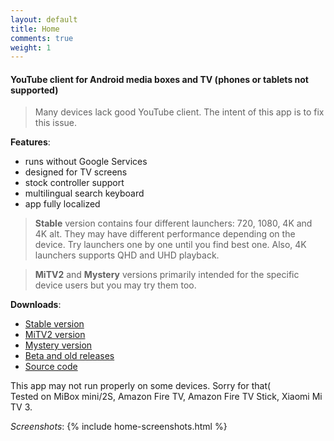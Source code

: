 ```yaml
---
layout: default
title: Home
comments: true
weight: 1
---
```


#### YouTube client for Android media boxes and TV (phones or tablets not supported)

> Many devices lack good YouTube client. The intent of this app is to fix this issue.

**Features**:
- runs without Google Services
- designed for TV screens
- stock controller support
- multilingual search keyboard
- app fully localized

> **Stable** version contains four different launchers: 720, 1080, 4K and 4K alt. They may have different performance depending on the device. Try launchers one by one until you find best one. Also, 4K launchers supports QHD and UHD playback.

> **MiTV2** and **Mystery** versions primarily intended for the specific device users but you may try them too.

**Downloads**:
- [Stable version]({{site.binaries.unified}})   
- [MiTV2 version]({{site.binaries.MiTV2}})   
- [Mystery version]({{site.binaries.MiTV2}})   
- [Beta and old releases](https://github.com/yuliskov/SmartYouTubeTV/releases)  
- [Source code](https://github.com/yuliskov/SmartYouTubeTV)  
 
This app may not run properly on some devices. Sorry for that(  
Tested on MiBox mini/2S, Amazon Fire TV, Amazon Fire TV Stick, Xiaomi Mi TV 3.

*Screenshots*:
{% include home-screenshots.html %}